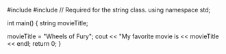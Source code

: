 #include <iostream>
#include <string> // Required for the string class.
using namespace std;

int main()
{
  string movieTitle;
  
  movieTitle = "Wheels of Fury";
  cout << "My favorite movie is << movieTitle << endl;
  return 0;
}

